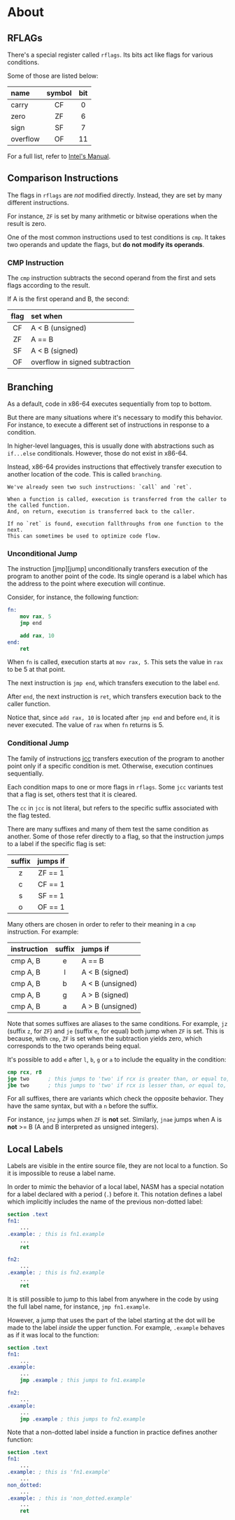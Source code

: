 # About

## RFLAGs

There's a special register called `rflags`.
Its bits act like flags for various conditions.

Some of those are listed below:

| name     | symbol | bit |
|:---------|:------:|:---:|
| carry    | CF     | 0   |
| zero     | ZF     | 6   |
| sign     | SF     | 7   |
| overflow | OF     | 11  |

For a full list, refer to [Intel's Manual][manual].

## Comparison Instructions

The flags in `rflags` are _not_ modified directly.
Instead, they are set by many different instructions.

For instance, `ZF` is set by many arithmetic or bitwise operations when the result is zero.

One of the most common instructions used to test conditions is `cmp`.
It takes two operands and update the flags, but **do not modify its operands**.

### CMP Instruction

The `cmp` instruction subtracts the second operand from the first and sets flags according to the result.

If A is the first operand and B, the second:

| flag | set when                       |
|:----:|:-------------------------------|
| CF   | A < B (unsigned)               |
| ZF   | A == B                         |
| SF   | A < B (signed)                 |
| OF   | overflow in signed subtraction |

## Branching

As a default, code in x86-64 executes sequentially from top to bottom.

But there are many situations where it's necessary to modify this behavior.
For instance, to execute a different set of instructions in response to a condition.

In higher-level languages, this is usually done with abstractions such as `if...else` conditionals.
However, those do not exist in x86-64.

Instead, x86-64 provides instructions that effectively transfer execution to another location of the code.
This is called `branching`.

~~~~exercism/note
We've already seen two such instructions: `call` and `ret`.

When a function is called, execution is transferred from the caller to the called function.
And, on return, execution is transferred back to the caller.

If no `ret` is found, execution fallthroughs from one function to the next.
This can sometimes be used to optimize code flow.
~~~~

### Unconditional Jump

The instruction [jmp][jump] unconditionally transfers execution of the program to another point of the code.
Its single operand is a label which has the address to the point where execution will continue.

Consider, for instance, the following function:

```nasm
fn:
    mov rax, 5
    jmp end

    add rax, 10
end:
    ret
```

When `fn` is called, execution starts at `mov rax, 5`.
This sets the value in `rax` to be 5 at that point.

The next instruction is `jmp end`, which transfers execution to the label `end`.

After `end`, the next instruction is `ret`, which transfers execution back to the caller function.

Notice that, since `add rax, 10` is located after `jmp end` and before `end`, it is never executed.
The value of `rax` when `fn` returns is 5.

### Conditional Jump

The family of instructions [jcc][jcc] transfers execution of the program to another point only if a specific condition is met.
Otherwise, execution continues sequentially.

Each condition maps to one or more flags in `rflags`.
Some `jcc` variants test that a flag is set, others test that it is cleared.

The `cc` in `jcc` is not literal, but refers to the specific suffix associated with the flag tested.

There are many suffixes and many of them test the same condition as another.
Some of those refer directly to a flag, so that the instruction jumps to a label if the specific flag is set:

| suffix | jumps if |
|:------:|:--------:|
| z      | ZF == 1  |
| c      | CF == 1  |
| s      | SF == 1  |
| o      | OF == 1  |

Many others are chosen in order to refer to their meaning in a `cmp` instruction.
For example:

| instruction | suffix | jumps if         |
|-------------|:------:|:-----------------|
| cmp A, B    | e      | A == B           |
| cmp A, B    | l      | A < B (signed)   |
| cmp A, B    | b      | A < B (unsigned) |
| cmp A, B    | g      | A > B (signed)   |
| cmp A, B    | a      | A > B (unsigned) |

Note that somes suffixes are aliases to the same conditions.
For example, `jz` (suffix `z`, for `ZF`) and `je` (suffix `e`, for equal) both jump when `ZF` is set.
This is because, with `cmp`, `ZF` is set when the subtraction yields zero, which corresponds to the two operands being equal.

It's possible to add `e` after `l`, `b`, `g` or `a` to include the equality in the condition:

```nasm
cmp rcx, r8
jge two      ; this jumps to 'two' if rcx is greater than, or equal to, r8 in a signed comparison
jbe two      ; this jumps to 'two' if rcx is lesser than, or equal to, r8 in an unsigned comparison
```

For all suffixes, there are variants which check the opposite behavior.
They have the same syntax, but with a `n` before the suffix.

For instance, `jnz` jumps when `ZF` is **not** set.
Similarly, `jnae` jumps when A is **not** >= B (A and B interpreted as unsigned integers).

## Local Labels

Labels are visible in the entire source file, they are not local to a function.
So it is impossible to reuse a label name.

In order to mimic the behavior of a local label, NASM has a special notation for a label declared with a period (`.`) before it.
This notation defines a label which implicitly includes the name of the previous non-dotted label:

```nasm
section .text
fn1:
    ...
.example: ; this is fn1.example
    ...
    ret

fn2:
    ...
.example: ; this is fn2.example
    ...
    ret
```

It is still possible to jump to this label from anywhere in the code by using the full label name, for instance, `jmp fn1.example`.

However, a jump that uses the part of the label starting at the dot will be made to the label _inside_ the upper function.
For example, `.example` behaves as if it was local to the function:

```nasm
section .text
fn1:
    ...
.example:
    ...
    jmp .example ; this jumps to fn1.example

fn2:
    ...
.example:
    ...
    jmp .example ; this jumps to fn2.example
```

Note that a non-dotted label inside a function in practice defines another function:

```nasm
section .text
fn1:
    ...
.example: ; this is 'fn1.example'
    ...
non_dotted:
    ...
.example: ; this is 'non_dotted.example'
    ...
    ret
```

[manual]: https://www.intel.com/content/dam/www/public/us/en/documents/manuals/64-ia-32-architectures-software-developer-vol-1-manual.pdf#page=78
[jmp]: https://www.felixcloutier.com/x86/jmp
[jcc]: https://www.felixcloutier.com/x86/jcc
